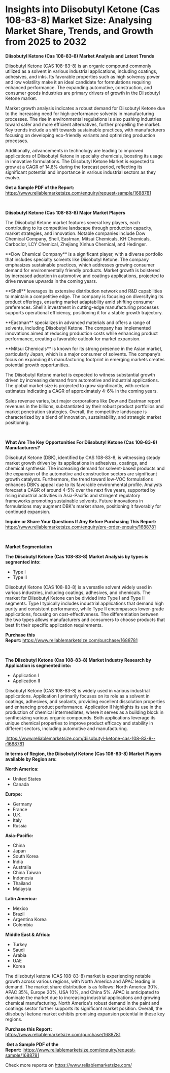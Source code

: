 <p><h1>Insights into Diisobutyl Ketone (Cas 108-83-8) Market Size: Analysing Market Share, Trends, and Growth from 2025 to 2032</h1></p><p><strong>Diisobutyl Ketone (Cas 108-83-8) Market Analysis and Latest Trends</strong></p>
<p><p>Diisobutyl Ketone (CAS 108-83-8) is an organic compound commonly utilized as a solvent in various industrial applications, including coatings, adhesives, and inks. Its favorable properties such as high solvency power and low volatility make it an ideal candidate for formulations requiring enhanced performance. The expanding automotive, construction, and consumer goods industries are primary drivers of growth in the Diisobutyl Ketone market.</p><p>Market growth analysis indicates a robust demand for Diisobutyl Ketone due to the increasing need for high-performance solvents in manufacturing processes. The rise in environmental regulations is also pushing industries toward safer and more efficient alternatives, further propelling the market. Key trends include a shift towards sustainable practices, with manufacturers focusing on developing eco-friendly variants and optimizing production processes.</p><p>Additionally, advancements in technology are leading to improved applications of Diisobutyl Ketone in specialty chemicals, boosting its usage in innovative formulations. The Diisobutyl Ketone Market is expected to grow at a CAGR of 14.8% during the forecast period, reflecting its significant potential and importance in various industrial sectors as they evolve.</p></p>
<p><strong>Get a Sample PDF of the Report:&nbsp;</strong> <a href="https://www.reliablemarketsize.com/enquiry/request-sample/1688781?utm_campaign=3192&utm_medium=2&utm_source=Github&utm_content=ia&utm_term=26032025&utm_id=diisobutyl-ketone-cas-108-83-8">https://www.reliablemarketsize.com/enquiry/request-sample/1688781</a></p>
<p>&nbsp;</p>
<p><strong>Diisobutyl Ketone (Cas 108-83-8) Major Market Players</strong></p>
<p><p>The Diisobutyl Ketone market features several key players, each contributing to its competitive landscape through production capacity, market strategies, and innovation. Notable companies include Dow Chemical Company, Shell, Eastman, Mitsui Chemicals, KH Chemicals, Carboclor, LCY Chemical, Zhejiang Xinhua Chemical, and Hedinger.</p><p>**Dow Chemical Company** is a significant player, with a diverse portfolio that includes specialty solvents like Diisobutyl Ketone. The company emphasizes sustainable practices, which addresses growing consumer demand for environmentally friendly products. Market growth is bolstered by increased adoption in automotive and coatings applications, projected to drive revenue upwards in the coming years.</p><p>**Shell** leverages its extensive distribution network and R&D capabilities to maintain a competitive edge. The company is focusing on diversifying its product offerings, ensuring market adaptability amid shifting consumer preferences. Shell’s investment in cutting-edge manufacturing processes supports operational efficiency, positioning it for a stable growth trajectory.</p><p>**Eastman** specializes in advanced materials and offers a range of solvents, including Diisobutyl Ketone. The company has implemented innovations aimed at reducing production costs while enhancing product performance, creating a favorable outlook for market expansion.</p><p>**Mitsui Chemicals** is known for its strong presence in the Asian market, particularly Japan, which is a major consumer of solvents. The company’s focus on expanding its manufacturing footprint in emerging markets creates potential growth opportunities.</p><p>The Diisobutyl Ketone market is expected to witness substantial growth driven by increasing demand from automotive and industrial applications. The global market size is projected to grow significantly, with certain estimates indicating a CAGR of approximately 4-6% in the coming years.</p><p>Sales revenue varies, but major corporations like Dow and Eastman report revenues in the billions, substantiated by their robust product portfolios and market penetration strategies. Overall, the competitive landscape is characterized by a blend of innovation, sustainability, and strategic market positioning.</p></p>
<p>&nbsp;</p>
<p><strong>What Are The Key Opportunities For Diisobutyl Ketone (Cas 108-83-8) Manufacturers?</strong></p>
<p><p>Diisobutyl Ketone (DBK), identified by CAS 108-83-8, is witnessing steady market growth driven by its applications in adhesives, coatings, and chemical synthesis. The increasing demand for solvent-based products and the expansion of the automotive and construction sectors are significant growth catalysts. Furthermore, the trend toward low-VOC formulations enhances DBK’s appeal due to its favorable environmental profile. Analysts forecast a CAGR of around 4-5% over the next five years, supported by rising industrial activities in Asia-Pacific and stringent regulatory frameworks promoting sustainable solvents. Future innovations in formulations may augment DBK's market share, positioning it favorably for continued expansion.</p></p>
<p><strong>Inquire or Share Your Questions If Any Before Purchasing This Report:</strong> <a href="https://www.reliablemarketsize.com/enquiry/pre-order-enquiry/1688781?utm_campaign=3192&utm_medium=2&utm_source=Github&utm_content=ia&utm_term=26032025&utm_id=diisobutyl-ketone-cas-108-83-8">https://www.reliablemarketsize.com/enquiry/pre-order-enquiry/1688781</a></p>
<p>&nbsp;</p>
<p><strong>Market Segmentation</strong></p>
<p><strong>The Diisobutyl Ketone (Cas 108-83-8) Market Analysis by types is segmented into:</strong></p>
<p><ul><li>Type I</li><li>Type II</li></ul></p>
<p><p>Diisobutyl Ketone (CAS 108-83-8) is a versatile solvent widely used in various industries, including coatings, adhesives, and chemicals. The market for Diisobutyl Ketone can be divided into Type I and Type II segments. Type I typically includes industrial applications that demand high purity and consistent performance, while Type II encompasses lower-grade applications, focusing on cost-effectiveness. The differentiation between the two types allows manufacturers and consumers to choose products that best fit their specific application requirements.</p></p>
<p><strong>Purchase this Report:&nbsp;</strong><a href="https://www.reliablemarketsize.com/purchase/1688781?utm_campaign=3192&utm_medium=2&utm_source=Github&utm_content=ia&utm_term=26032025&utm_id=diisobutyl-ketone-cas-108-83-8">https://www.reliablemarketsize.com/purchase/1688781</a></p>
<p>&nbsp;</p>
<p><strong>The Diisobutyl Ketone (Cas 108-83-8) Market Industry Research by Application is segmented into:</strong></p>
<p><ul><li>Application I</li><li>Application II</li></ul></p>
<p><p>Diisobutyl Ketone (CAS 108-83-8) is widely used in various industrial applications. Application I primarily focuses on its role as a solvent in coatings, adhesives, and sealants, providing excellent dissolution properties and enhancing product performance. Application II highlights its use in the production of chemical intermediates, where it serves as a building block in synthesizing various organic compounds. Both applications leverage its unique chemical properties to improve product efficacy and stability in different sectors, including automotive and manufacturing.</p></p>
<p><a href="https://www.reliablemarketsize.com/diisobutyl-ketone-cas-108-83-8--r1688781?utm_campaign=3192&utm_medium=2&utm_source=Github&utm_content=ia&utm_term=26032025&utm_id=diisobutyl-ketone-cas-108-83-8">&nbsp;https://www.reliablemarketsize.com/diisobutyl-ketone-cas-108-83-8--r1688781</a></p>
<p><strong>In terms of Region, the Diisobutyl Ketone (Cas 108-83-8) Market Players available by Region are:</strong></p>
<p>
    <p> <strong> North America: </strong>
        <ul>
            <li>United States</li>
            <li>Canada</li>
        </ul>
        </p> 
    <p> <strong> Europe: </strong>
        <ul>
            <li>Germany</li>
            <li>France</li>
            <li>U.K.</li>
            <li>Italy</li>
            <li>Russia</li>
        </ul>
        </p> 
    <p> <strong> Asia-Pacific: </strong>
        <ul>
            <li>China</li>
            <li>Japan</li>
            <li>South Korea</li>
            <li>India</li>
            <li>Australia</li>
            <li>China Taiwan</li>
            <li>Indonesia</li>
            <li>Thailand</li>
            <li>Malaysia</li>
        </ul>
        </p> 
    <p> <strong> Latin America: </strong>
        <ul>
            <li>Mexico</li>
            <li>Brazil</li>
            <li>Argentina Korea</li>
            <li>Colombia</li>
        </ul>
        </p> 
    <p> <strong> Middle East & Africa: </strong>
        <ul>
            <li>Turkey</li>
            <li>Saudi</li>
            <li>Arabia</li>
            <li>UAE</li>
            <li>Korea</li>
        </ul>
    </p>
    </p>
<p><p>The diisobutyl ketone (CAS 108-83-8) market is experiencing notable growth across various regions, with North America and APAC leading in demand. The market share distribution is as follows: North America 30%, APAC 35%, Europe 20%, USA 10%, and China 5%. APAC is anticipated to dominate the market due to increasing industrial applications and growing chemical manufacturing. North America's robust demand in the paint and coatings sector further supports its significant market position. Overall, the diisobutyl ketone market exhibits promising expansion potential in these key regions.</p></p>
<p><strong>Purchase this Report: </strong><a href="https://www.reliablemarketsize.com/purchase/1688781?utm_campaign=3192&utm_medium=2&utm_source=Github&utm_content=ia&utm_term=26032025&utm_id=diisobutyl-ketone-cas-108-83-8">https://www.reliablemarketsize.com/purchase/1688781</a></p>
<p>&nbsp;<strong>Get a Sample PDF of the Report:&nbsp;&nbsp;</strong><a href="https://www.reliablemarketsize.com/enquiry/request-sample/1688781?utm_campaign=3192&utm_medium=2&utm_source=Github&utm_content=ia&utm_term=26032025&utm_id=diisobutyl-ketone-cas-108-83-8">https://www.reliablemarketsize.com/enquiry/request-sample/1688781</a></p>
<p><strong></strong></p>
<p>Check more reports on <a href="https://www.reliablemarketsize.com/?utm_campaign=3192&utm_medium=2&utm_source=Github&utm_content=ia&utm_term=26032025&utm_id=diisobutyl-ketone-cas-108-83-8">https://www.reliablemarketsize.com/</a></p>